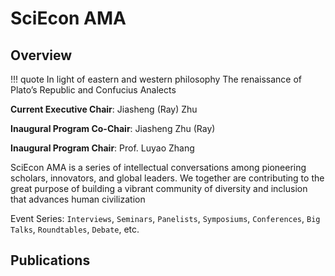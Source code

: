 # SciEcon AMA

## Overview

!!! quote
    In light of eastern and western philosophy
    The renaissance of Plato’s Republic and Confucius Analects

**Current Executive Chair**: Jiasheng (Ray) Zhu

**Inaugural Program Co-Chair**: Jiasheng Zhu (Ray)

**Inaugural Program Chair**: Prof. Luyao Zhang

SciEcon AMA is a series of intellectual conversations among pioneering scholars, innovators, and global leaders. We together are contributing to the great purpose of building a vibrant community of diversity and inclusion that advances human civilization

Event Series: `Interviews`, `Seminars`, `Panelists`, `Symposiums`, `Conferences`, `Big Talks`, `Roundtables`, `Debate`, etc. 

## Publications

<!-- put thumbnails -->


